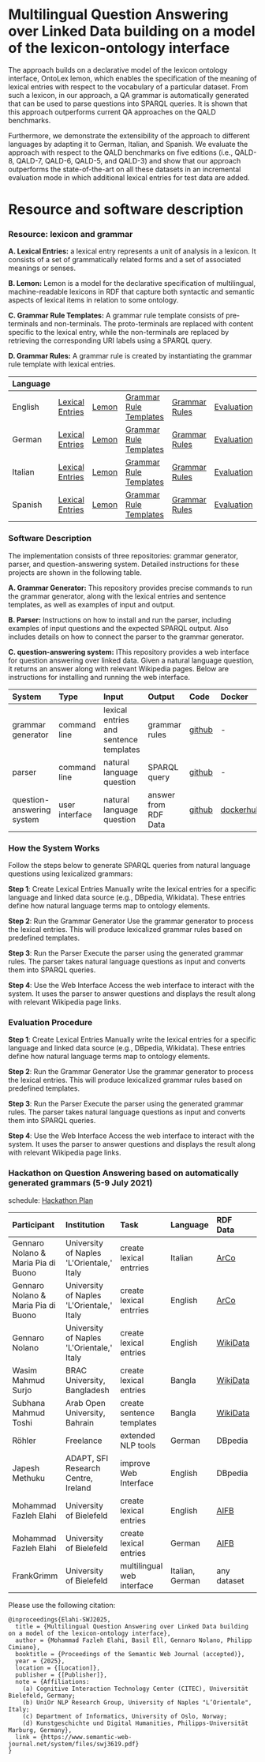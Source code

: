 # Multilingual Question Answering over Linked Data building on a model of the lexicon-ontology interface
The approach builds on a declarative model of the lexicon ontology interface, OntoLex lemon, which enables the specification of the meaning of lexical entries with respect to the vocabulary of a particular dataset. From such a lexicon, in our approach, a QA grammar is automatically generated that can be used to parse questions into SPARQL queries. It is shown that this approach outperforms current QA approaches on the QALD benchmarks. 

Furthermore, we demonstrate the extensibility of the approach to different languages by adapting it to German, Italian, and Spanish. We evaluate the approach with respect to the QALD benchmarks on five editions (i.e., QALD-8, QALD-7, QALD-6, QALD-5, and QALD-3) and show that our approach outperforms the state-of-the-art on all these datasets in an incremental evaluation mode in which additional lexical entries for test data are added. 


# Resource and software description

### Resource: lexicon and grammar

**A. Lexical Entries:** a lexical entry represents a unit of analysis in a lexicon. It consists of a set of grammatically related forms and a set of associated meanings or senses.

**B. Lemon:** Lemon is a model for the declarative specification of multilingual, machine-readable lexicons in RDF that capture both syntactic and semantic aspects of lexical items in relation to some ontology. 

**C. Grammar Rule Templates:** A grammar rule template consists of pre-terminals and non-terminals. The proto-terminals are replaced with content specific to the lexical entry, while the non-terminals are replaced by retrieving the corresponding URI labels using a SPARQL query.

**D. Grammar Rules:** A grammar rule is created by instantiating the grammar rule template with lexical entries.

| Language      |                |       |      |      |      | 
| :------------ |:---------------| :-----|:-----|:-----|:-----|
| English       |[Lexical Entries](https://github.com/fazleh2010/multilingual-grammar-generator/tree/main/result/en/lexicalEntries)| [Lemon](https://github.com/fazleh2010/multilingual-grammar-generator/tree/main/result/en/lemon)|[Grammar Rule Templates](https://github.com/fazleh2010/multilingual-grammar-generator/tree/main/result/en/sentenceTemplates)|[Grammar Rules](https://github.com/fazleh2010/multilingual-grammar-generator/tree/main/result/en/grammar)|[Evaluation](https://github.com/fazleh2010/multilingual-grammar-generator/tree/main/result/en/evaluation)|
| German        |[Lexical Entries](https://github.com/fazleh2010/multilingual-grammar-generator/tree/main/result/de/lexicalEntries)| [Lemon](https://github.com/fazleh2010/multilingual-grammar-generator/tree/main/result/de/lemon) |[Grammar Rule Templates](https://github.com/fazleh2010/multilingual-grammar-generator/tree/main/result/de/sentenceTemplates)|[Grammar Rules](https://github.com/fazleh2010/multilingual-grammar-generator/tree/main/result/de/grammar)|[Evaluation](https://github.com/fazleh2010/multilingual-grammar-generator/tree/main/result/de/evaluation)|
| Italian       |[Lexical Entries](https://github.com/fazleh2010/multilingual-grammar-generator/tree/main/result/it/lexicalEntries)| [Lemon](https://github.com/fazleh2010/multilingual-grammar-generator/tree/main/result/it/lemon) |[Grammar Rule Templates](https://github.com/fazleh2010/multilingual-grammar-generator/tree/main/result/it/sentenceTemplates)|[Grammar Rules](https://github.com/fazleh2010/multilingual-grammar-generator/tree/main/result/it/grammar)|[Evaluation](https://github.com/fazleh2010/multilingual-grammar-generator/tree/main/result/it/evaluation)|
| Spanish       |[Lexical Entries](https://github.com/fazleh2010/multilingual-grammar-generator/tree/main/result/es/lexicalEntries)| [Lemon](https://github.com/fazleh2010/multilingual-grammar-generator/tree/main/result/es/lemon)|[Grammar Rule Templates](https://github.com/fazleh2010/multilingual-grammar-generator/tree/main/result/es/sentenceTemplates)|[Grammar Rules](https://github.com/fazleh2010/multilingual-grammar-generator/tree/main/result/es/grammar)|[Evaluation](https://github.com/fazleh2010/multilingual-grammar-generator/tree/main/result/es/evaluation)|

### Software Description
The implementation consists of three repositories: grammar generator, parser, and question-answering system. Detailed instructions for these projects are shown in the following table.

**A. Grammar Generator:** This repository provides precise commands to run the grammar generator, along with the lexical entries and sentence templates, as well as examples of input and output.

**B. Parser:** Instructions on how to install and run the parser, including examples of input questions and the expected SPARQL output. Also includes details on how to connect the parser to the grammar generator.

**C. question-answering system:** IThis repository provides a web interface for question answering over linked data. Given a natural language question, it returns an answer along with relevant Wikipedia pages. Below are instructions for installing and running the web interface.


| System         | Type           | Input          |  Output        | Code     | Docker           | 
| :------------ |:--------------- |:---------------|:---------------| :---------------|:---------------|
| grammar generator |command line| lexical entries and sentence templates| grammar rules |[github](https://github.com/fazleh2010/multilingual-grammar-generator)| - |
| parser      |command line| natural language question| SPARQL query|[github](https://github.com/ag-sc/grammar-rules.git)|- | 
| question-answering system |user interface| natural language question| answer from RDF Data |[github](https://github.com/ag-sc/QueGG-web/tree/extension)| [dockerhub](https://hub.docker.com/repository/docker/elahi/quegg-web/general)|

### How the System Works

Follow the steps below to generate SPARQL queries from natural language questions using lexicalized grammars:

**Step 1**: Create Lexical Entries
Manually write the lexical entries for a specific language and linked data source (e.g., DBpedia, Wikidata). These entries define how natural language terms map to ontology elements.

**Step 2**: Run the Grammar Generator
Use the grammar generator to process the lexical entries. This will produce lexicalized grammar rules based on predefined templates.

**Step 3**: Run the Parser
Execute the parser using the generated grammar rules. The parser takes natural language questions as input and converts them into SPARQL queries.

**Step 4**: Use the Web Interface
Access the web interface to interact with the system. It uses the parser to answer questions and displays the result along with relevant Wikipedia page links.

### Evaluation Procedure

**Step 1**: Create Lexical Entries
Manually write the lexical entries for a specific language and linked data source (e.g., DBpedia, Wikidata). These entries define how natural language terms map to ontology elements.

**Step 2**: Run the Grammar Generator
Use the grammar generator to process the lexical entries. This will produce lexicalized grammar rules based on predefined templates.

**Step 3**: Run the Parser
Execute the parser using the generated grammar rules. The parser takes natural language questions as input and converts them into SPARQL queries.

**Step 4**: Use the Web Interface
Access the web interface to interact with the system. It uses the parser to answer questions and displays the result along with relevant Wikipedia page links.

### Hackathon on Question Answering based on automatically generated grammars (5-9 July 2021)
schedule: [Hackathon Plan](https://docs.google.com/document/d/14FRDHF-9kxpyOvBQKJX1KTubmxvLdfLli1UQ7L8wGYo/edit?usp=sharing) 

| Participant      | Institution      |  Task  |  Language      |  RDF Data       |  Output       |  
| :------------ |:--------------- |:---------------|:---------------| :---------------| :---------------|
| Gennaro Nolano & Maria Pia di Buono| University of Naples 'L'Orientale,' Italy | create lexical entrries | Italian |  [ArCo](https://dati.beniculturali.it/arco-rete-ontologie)|[result](https://github.com/fazleh2010/Journal-Paper/tree/italian) | 
| Gennaro Nolano & Maria Pia di Buono| University of Naples 'L'Orientale,' Italy | create lexical entrries | English | [ArCo](https://dati.beniculturali.it/arco-rete-ontologie) |[result](https://github.com/fazleh2010/Journal-Paper/tree/italian) | 
| Gennaro Nolano | University of Naples 'L'Orientale,' Italy | create lexical entries | English |[WikiData](https://www.wikidata.org/wiki/Wikidata:Main_Page)|[result](https://github.com/fazleh2010/Journal-Paper/tree/italian)  | 
| Wasim Mahmud Surjo | BRAC University, Bangladesh | create lexical entries | Bangla | [WikiData](https://www.wikidata.org/wiki/Wikidata:Main_Page)| [result](https://github.com/fazleh2010/Journal-Paper/tree/bangla) | 
| Subhana Mahmud Toshi | Arab Open University, Bahrain | create sentence templates | Bangla | [WikiData](https://www.wikidata.org/wiki/Wikidata:Main_Page)|[result](https://github.com/fazleh2010/Journal-Paper/tree/bangla) |
| Röhler | Freelance | extended NLP tools | German | DBpedia|[result](https://github.com/fazleh2010/Journal-Paper/tree/extension)|
| Japesh Methuku | ADAPT, SFI Research Centre, Ireland| improve Web Interface| English | DBpedia| [result](https://github.com/fazleh2010/Journal-Paper/tree/derilink)
| Mohammad Fazleh Elahi | University of Bielefeld | create lexical entries | English | [AIFB](https://raw.githubusercontent.com/fazleh2010/question-grammar-generator/general2/dataset/aifbfixed_complete.ttl)| [result](https://github.com/fazleh2010/Journal-Paper/tree/general2)|
| Mohammad Fazleh Elahi | University of Bielefeld | create lexical entries | German | [AIFB](https://raw.githubusercontent.com/fazleh2010/question-grammar-generator/general2/dataset/aifbfixed_complete.ttl)|[result](https://github.com/fazleh2010/Journal-Paper/tree/general2) |
| FrankGrimm | University of Bielefeld | multilingual web interface | Italian, German | any dataset|[result](https://github.com/ag-sc/QueGG-web/tree/main) |

Please use the following citation:
```
@inproceedings{Elahi-SWJ2025,
  title = {Multilingual Question Answering over Linked Data building on a model of the lexicon-ontology interface},
  author = {Mohammad Fazleh Elahi, Basil Ell, Gennaro Nolano, Philipp Cimiano},
  booktitle = {Proceedings of the Semantic Web Journal (accepted)},
  year = {2025},
  location = {[Location]},
  publisher = {[Publisher]},
  note = {Affiliations: 
    (a) Cognitive Interaction Technology Center (CITEC), Universität Bielefeld, Germany;
    (b) UniOr NLP Research Group, University of Naples "L’Orientale", Italy;
    (c) Department of Informatics, University of Oslo, Norway;
    (d) Kunstgeschichte und Digital Humanities, Philipps-Universität Marburg, Germany},
  link = {https://www.semantic-web-journal.net/system/files/swj3619.pdf}
}

```
	
